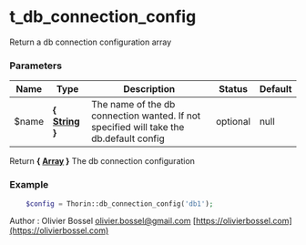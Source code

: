 # t_db_connection_config

Return a db connection configuration array


### Parameters
Name  |  Type  |  Description  |  Status  |  Default
------------  |  ------------  |  ------------  |  ------------  |  ------------
$name  |  **{ [String](http://php.net/manual/en/language.types.string.php) }**  |  The name of the db connection wanted. If not specified will take the db.default config  |  optional  |  null

Return **{ [Array](http://php.net/manual/en/language.types.array.php) }** The db connection configuration

### Example
```php
	$config = Thorin::db_connection_config('db1');
```
Author : Olivier Bossel [olivier.bossel@gmail.com](mailto:olivier.bossel@gmail.com) [https://olivierbossel.com](https://olivierbossel.com)